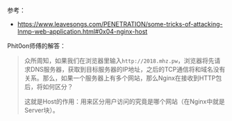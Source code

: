 参考：
- https://www.leavesongs.com/PENETRATION/some-tricks-of-attacking-lnmp-web-application.html#0x04-nginx-host

Phit0on师傅的解答：

> 众所周知，如果我们在浏览器里输入`http://2018.mhz.pw`，浏览器将先请求DNS服务器，获取到目标服务器的IP地址，之后的TCP通信将和域名没有关系。那么，如果一个服务器上有多个网站，那么Nginx在接收到HTTP包后，将如何区分？  
>  
> 这就是Host的作用：用来区分用户访问的究竟是哪个网站（在Nginx中就是Server块）。 